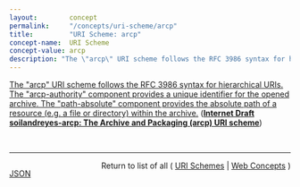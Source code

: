 ```yaml
---
layout:        concept
permalink:     "/concepts/uri-scheme/arcp"
title:         "URI Scheme: arcp"
concept-name:  URI Scheme
concept-value: arcp
description: "The \"arcp\" URI scheme follows the RFC 3986 syntax for hierarchical URIs. The \"arcp-authority\" component provides a unique identifier for the opened archive. The \"path-absolute\" component provides the absolute path of a resource (e.g. a file or directory) within the archive."
---
```


[The "arcp" URI scheme follows the RFC 3986 syntax for hierarchical URIs. The "arcp-authority" component provides a unique identifier for the opened archive. The "path-absolute" component provides the absolute path of a resource (e.g. a file or directory) within the archive.](https://datatracker.ietf.org/doc/html/draft-soilandreyes-app#section-3 "Read documentation for URI Scheme &#34;arcp&#34;") (**[Internet Draft soilandreyes-arcp: The Archive and Packaging (arcp) URI scheme](/specs/IETF/I-D/soilandreyes-arcp "This specification proposes the Application and Packaging Pointer URI scheme &#34;arcp&#34;. arcp URIs can be used to consume or reference hypermedia resources bundled inside a file archive or an application package, as well as to resolve URIs for archive resources within a programmatic framework. This URI scheme provides mechanisms to generate a unique base URI to represent the root of the archive, so that relative URI references in a bundled resource can be resolved within the archive without having to extract the archive content on the local file system. An arcp URI can be used for purposes of isolation (e.g. when consuming multiple archives), security constraints (avoiding &#34;climb out&#34; from the archive), or for externally identifying sub-resources referenced by hypermedia formats.")**)

<br/>
<hr/>

<p style="float : left"><a href="./arcp.json" title="JSON representing this particular Web Concept value">JSON</a></p>
<p style="text-align: right">Return to list of all ( <a href="../uri-scheme/">URI Schemes</a> | <a href="../">Web Concepts</a> )</p>
